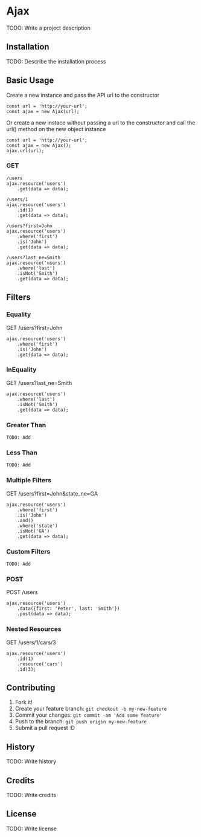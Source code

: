 # Ajax

TODO: Write a project description

## Installation

TODO: Describe the installation process

## Basic Usage

Create a new instance and pass the API url to the constructor
```
const url = 'http://your-url';
const ajax = new Ajax(url);
```
Or create a new instace without passing a url to the constructor and call the url() method on the new object instance
```
const url = 'http://your-url';
const ajax = new Ajax();
ajax.url(url);
```
### GET
```
/users
ajax.resource('users')
	.get(data => data);

/users/1
ajax.resource('users')
	.id(1)
	.get(data => data);

/users?first=John
ajax.resource('users')
	.where('first')
	.is('John')
	.get(data => data);

/users?last_ne=Smith
ajax.resource('users')
	.where('last')
	.isNot('Smith')
	.get(data => data);
```
## Filters
### Equality
GET /users?first=John
```
ajax.resource('users')
	.where('first')
	.is('John')
	.get(data => data);
```
### InEquality
GET /users?last_ne=Smith
```
ajax.resource('users')
	.where('last')
	.isNot('Smith')
	.get(data => data);
```
### Greater Than
```
TODO: Add
```
### Less Than
```
TODO: Add
```
### Multiple Filters
GET /users?first=John&state_ne=GA
```
ajax.resource('users')
	.where('first')
	.is('John')
	.and()
	.where('state')
	.isNot('GA')
	.get(data => data);
```
### Custom Filters
```
TODO: Add
```
### POST
POST /users
```
ajax.resource('users')
	.data({first: 'Peter', last: 'Smith'})
	.post(data => data);
```

### Nested Resources
GET /users/1/cars/3
```
ajax.resource('users')
	.id(1)
	.resource('cars')
	.id(3);
```

## Contributing

1. Fork it!
2. Create your feature branch: `git checkout -b my-new-feature`
3. Commit your changes: `git commit -am 'Add some feature'`
4. Push to the branch: `git push origin my-new-feature`
5. Submit a pull request :D

## History

TODO: Write history

## Credits

TODO: Write credits

## License

TODO: Write license
